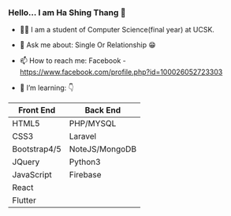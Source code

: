 ### Hello... I am Ha Shing Thang 👋

- 👨‍🎓 I am a student of Computer Science(final year) at UCSK.
- 💬 Ask me about: Single Or Relationship 😁
- 📫 How to reach me: Facebook - https://www.facebook.com/profile.php?id=100026052723303

- 🌱 I’m learning:  👇 

 |  Front End  |  Back End       |      
 | ----------- | --------------- |     
 | HTML5       | PHP/MYSQL       |
 | CSS3        | Laravel         |
 | Bootstrap4/5| NoteJS/MongoDB  |
 | JQuery      | Python3         |
 | JavaScript  | Firebase        |
 | React       |                 |
 | Flutter     |                 |

<!--- 
- 😄 Pronouns: JOHST 
- ⚡ Fun fact: I spend to watch comedy movies for two hours in a day.
React, Laravel, NoteJs and Flutter.
👯 I’m looking to collaborate on .
- 🤔 I’m looking for help with
 ... -->

